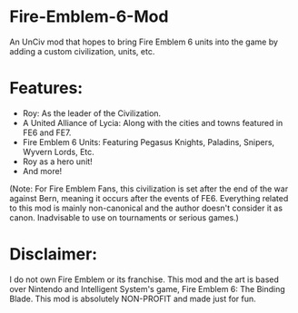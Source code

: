 # Fire-Emblem-6-Mod
An UnCiv mod that hopes to bring Fire Emblem 6 units into the game by adding a custom civilization, units, etc. 

# Features:

- Roy: As the leader of the Civilization.
- A United Alliance of Lycia: Along with the cities and towns featured in FE6 and FE7.
- Fire Emblem 6 Units: Featuring Pegasus Knights, Paladins, Snipers, Wyvern Lords, Etc.
- Roy as a hero unit!
- And more!

(Note: For Fire Emblem Fans, this civilization is set after the end of the war against Bern, meaning it occurs after the events of FE6. Everything related to this mod is mainly non-canonical and the author doesn't consider it as canon. Inadvisable to use on tournaments or serious games.)

# Disclaimer:

I do not own Fire Emblem or its franchise. This mod and the art is based over Nintendo and Intelligent System's game, Fire Emblem 6: The Binding Blade. This mod is absolutely NON-PROFIT and made just for fun.
